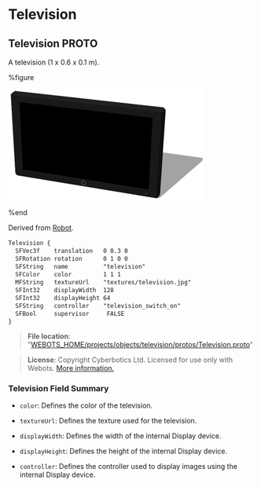 # Television

## Television PROTO

A television (1 x 0.6 x 0.1 m).

%figure

![Television](images/objects/television/Television/model.thumbnail.png)

%end

Derived from [Robot](../reference/robot.md).

```
Television {
  SFVec3f    translation   0 0.3 0
  SFRotation rotation      0 1 0 0
  SFString   name          "television"
  SFColor    color         1 1 1
  MFString   textureUrl    "textures/television.jpg"
  SFInt32    displayWidth  128
  SFInt32    displayHeight 64
  SFString   controller    "television_switch_on"
  SFBool     supervisor     FALSE
}
```

> **File location**: "[WEBOTS\_HOME/projects/objects/television/protos/Television.proto](https://github.com/omichel/webots/tree/master/projects/objects/television/protos/Television.proto)"

> **License**: Copyright Cyberbotics Ltd. Licensed for use only with Webots.
[More information.](https://cyberbotics.com/webots_assets_license)

### Television Field Summary

- `color`: Defines the color of the television.

- `textureUrl`: Defines the texture used for the television.

- `displayWidth`: Defines the width of the internal Display device.

- `displayHeight`: Defines the height of the internal Display device.

- `controller`: Defines the controller used to display images using the internal Display device.

